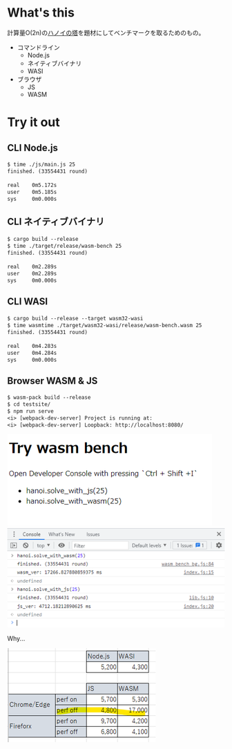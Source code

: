 # What's this

計算量O(2n)の[ハノイの塔](https://ja.wikipedia.org/wiki/%E3%83%8F%E3%83%8E%E3%82%A4%E3%81%AE%E5%A1%94)を題材にしてベンチマークを取るためのもの。
- コマンドライン
    - Node.js
    - ネイティブバイナリ
    - WASI
- ブラウザ
    - JS
    - WASM

# Try it out

## CLI Node.js
```shell
$ time ./js/main.js 25
finished. (33554431 round)

real    0m5.172s
user    0m5.185s
sys     0m0.000s
```

## CLI ネイティブバイナリ
```shell
$ cargo build --release
$ time ./target/release/wasm-bench 25
finished. (33554431 round)

real    0m2.289s
user    0m2.289s
sys     0m0.000s
```
## CLI WASI
```shell
$ cargo build --release --target wasm32-wasi
$ time wasmtime ./target/wasm32-wasi/release/wasm-bench.wasm 25
finished. (33554431 round)

real    0m4.283s
user    0m4.284s
sys     0m0.000s
```

## Browser WASM & JS
```shell
$ wasm-pack build --release
$ cd testsite/
$ npm run serve
<i> [webpack-dev-server] Project is running at:
<i> [webpack-dev-server] Loopback: http://localhost:8080/
```
![](misc/browser_wasm.png)
![](misc/measure.png)

Why...

![](misc/performance_result.png)